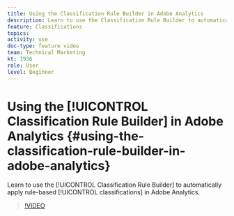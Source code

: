 ```yaml
---
title: Using the Classification Rule Builder in Adobe Analytics 
description: Learn to use the Classification Rule Builder to automatically apply rule-based classifications in Adobe Analytics. 
feature: Classifications
topics: 
activity: use
doc-type: feature video
team: Technical Marketing
kt: 1936
role: User
level: Beginner
---
```

# Using the [!UICONTROL Classification Rule Builder] in Adobe Analytics {#using-the-classification-rule-builder-in-adobe-analytics}

Learn to use the [!UICONTROL Classification Rule Builder] to automatically apply rule-based [!UICONTROL classifications] in Adobe Analytics.

>[!VIDEO](https://video.tv.adobe.com/v/25884?quality=12&learn=on)
